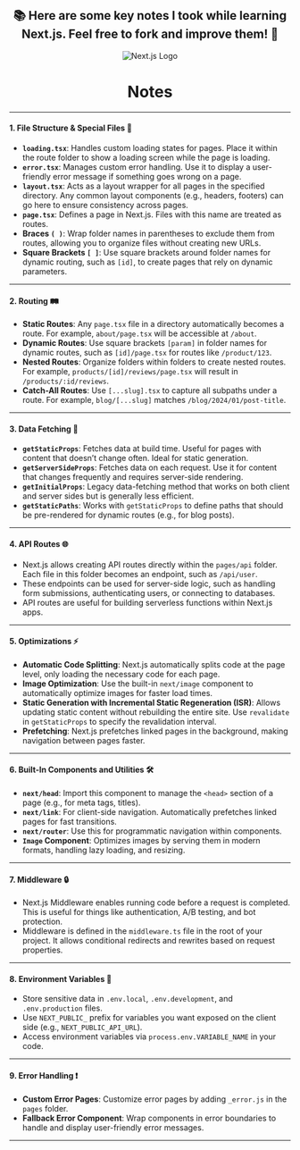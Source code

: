 

<div align='center'>
  <h2>📚 Here are some key notes I took while learning Next.js. Feel free to fork and improve them! 🚀</h2>
  <img align='center' src="https://cdn.brandfetch.io/id2alue-rx/w/394/h/80/theme/light/logo.png?c=1id64Mup7ac03k1S4NH&k=bfHSJFAPEG" alt="Next.js Logo" class="logo"/> <h1>Notes</h1>
</div>

---

#### 1. **File Structure & Special Files** 📂

   - **`loading.tsx`**: Handles custom loading states for pages. Place it within the route folder to show a loading screen while the page is loading.
   - **`error.tsx`**: Manages custom error handling. Use it to display a user-friendly error message if something goes wrong on a page.
   - **`layout.tsx`**: Acts as a layout wrapper for all pages in the specified directory. Any common layout components (e.g., headers, footers) can go here to ensure consistency across pages.
   - **`page.tsx`**: Defines a page in Next.js. Files with this name are treated as routes.
   - **Braces `( )`**: Wrap folder names in parentheses to exclude them from routes, allowing you to organize files without creating new URLs.
   - **Square Brackets `[ ]`**: Use square brackets around folder names for dynamic routing, such as `[id]`, to create pages that rely on dynamic parameters.

---

#### 2. **Routing** 🛤️

   - **Static Routes**: Any `page.tsx` file in a directory automatically becomes a route. For example, `about/page.tsx` will be accessible at `/about`.
   - **Dynamic Routes**: Use square brackets `[param]` in folder names for dynamic routes, such as `[id]/page.tsx` for routes like `/product/123`.
   - **Nested Routes**: Organize folders within folders to create nested routes. For example, `products/[id]/reviews/page.tsx` will result in `/products/:id/reviews`.
   - **Catch-All Routes**: Use `[...slug].tsx` to capture all subpaths under a route. For example, `blog/[...slug]` matches `/blog/2024/01/post-title`.

---

#### 3. **Data Fetching** 📡

   - **`getStaticProps`**: Fetches data at build time. Useful for pages with content that doesn’t change often. Ideal for static generation.
   - **`getServerSideProps`**: Fetches data on each request. Use it for content that changes frequently and requires server-side rendering.
   - **`getInitialProps`**: Legacy data-fetching method that works on both client and server sides but is generally less efficient.
   - **`getStaticPaths`**: Works with `getStaticProps` to define paths that should be pre-rendered for dynamic routes (e.g., for blog posts).

---

#### 4. **API Routes** 🌐

   - Next.js allows creating API routes directly within the `pages/api` folder. Each file in this folder becomes an endpoint, such as `/api/user`.
   - These endpoints can be used for server-side logic, such as handling form submissions, authenticating users, or connecting to databases.
   - API routes are useful for building serverless functions within Next.js apps.

---

#### 5. **Optimizations** ⚡

   - **Automatic Code Splitting**: Next.js automatically splits code at the page level, only loading the necessary code for each page.
   - **Image Optimization**: Use the built-in `next/image` component to automatically optimize images for faster load times.
   - **Static Generation with Incremental Static Regeneration (ISR)**: Allows updating static content without rebuilding the entire site. Use `revalidate` in `getStaticProps` to specify the revalidation interval.
   - **Prefetching**: Next.js prefetches linked pages in the background, making navigation between pages faster.

---

#### 6. **Built-In Components and Utilities** 🛠️

   - **`next/head`**: Import this component to manage the `<head>` section of a page (e.g., for meta tags, titles).
   - **`next/link`**: For client-side navigation. Automatically prefetches linked pages for fast transitions.
   - **`next/router`**: Use this for programmatic navigation within components.
   - **`Image` Component**: Optimizes images by serving them in modern formats, handling lazy loading, and resizing.

---

#### 7. **Middleware** 🔒

   - Next.js Middleware enables running code before a request is completed. This is useful for things like authentication, A/B testing, and bot protection.
   - Middleware is defined in the `middleware.ts` file in the root of your project. It allows conditional redirects and rewrites based on request properties.

---

#### 8. **Environment Variables** 🔑

   - Store sensitive data in `.env.local`, `.env.development`, and `.env.production` files.
   - Use `NEXT_PUBLIC_` prefix for variables you want exposed on the client side (e.g., `NEXT_PUBLIC_API_URL`).
   - Access environment variables via `process.env.VARIABLE_NAME` in your code.

---

#### 9. **Error Handling** ❗

   - **Custom Error Pages**: Customize error pages by adding `_error.js` in the `pages` folder.
   - **Fallback Error Component**: Wrap components in error boundaries to handle and display user-friendly error messages.

---
